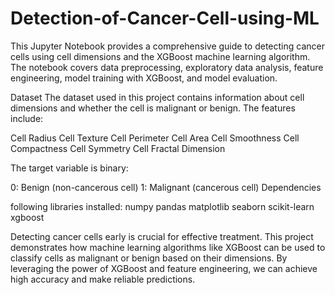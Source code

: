 # Detection-of-Cancer-Cell-using-ML
This Jupyter Notebook provides a comprehensive guide to detecting cancer cells using cell dimensions and the XGBoost machine learning algorithm. The notebook covers data preprocessing, exploratory data analysis, feature engineering, model training with XGBoost, and model evaluation.

Dataset
The dataset used in this project contains information about cell dimensions and whether the cell is malignant or benign. The features include:

Cell Radius
Cell Texture
Cell Perimeter
Cell Area
Cell Smoothness
Cell Compactness
Cell Symmetry
Cell Fractal Dimension

The target variable is binary:

0: Benign (non-cancerous cell)
1: Malignant (cancerous cell)
Dependencies

following libraries installed:
numpy
pandas
matplotlib
seaborn
scikit-learn
xgboost

Detecting cancer cells early is crucial for effective treatment. This project demonstrates how machine learning algorithms like XGBoost can be used to classify cells as malignant or benign based on their dimensions. By leveraging the power of XGBoost and feature engineering, we can achieve high accuracy and make reliable predictions.

